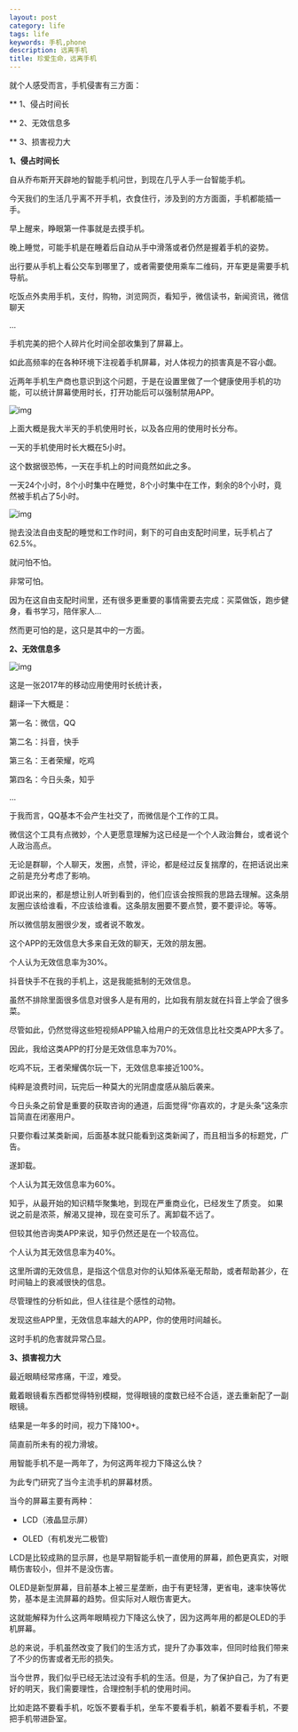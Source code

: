 ```yaml
---
layout: post
category: life
tags: life
keywords: 手机,phone
description: 远离手机
title: 珍爱生命，远离手机
---
```


就个人感受而言，手机侵害有三方面：

** 1、侵占时间长

** 2、无效信息多

** 3、损害视力大


<b> 1、侵占时间长</b>

自从乔布斯开天辟地的智能手机问世，到现在几乎人手一台智能手机。

今天我们的生活几乎离不开手机，衣食住行，涉及到的方方面面，手机都能插一手。

早上醒来，睁眼第一件事就是去摸手机。

晚上睡觉，可能手机是在睡着后自动从手中滑落或者仍然是握着手机的姿势。

出行要从手机上看公交车到哪里了，或者需要使用乘车二维码，开车更是需要手机导航。

吃饭点外卖用手机，支付，购物，浏览网页，看知乎，微信读书，新闻资讯，微信聊天

...

手机完美的把个人碎片化时间全部收集到了屏幕上。

如此高频率的在各种环境下注视着手机屏幕，对人体视力的损害真是不容小觑。

近两年手机生产商也意识到这个问题，于是在设置里做了一个健康使用手机的功能，可以统计屏幕使用时长，打开功能后可以强制禁用APP。

![img](/images/screen_mng.png)

上面大概是我大半天的手机使用时长，以及各应用的使用时长分布。

一天的手机使用时长大概在5小时。

这个数据很恐怖，一天在手机上的时间竟然如此之多。

一天24个小时，8个小时集中在睡觉，8个小时集中在工作，剩余的8个小时，竟然被手机占了5小时。

![img](/images/percent.png)

抛去没法自由支配的睡觉和工作时间，剩下的可自由支配时间里，玩手机占了62.5%。

就问怕不怕。

非常可怕。

因为在这自由支配时间里，还有很多更重要的事情需要去完成：买菜做饭，跑步健身，看书学习，陪伴家人...

然而更可怕的是，这只是其中的一方面。

<b> 2、无效信息多</b>

![img](/images/app_usage.png)

这是一张2017年的移动应用使用时长统计表，

翻译一下大概是：

第一名：微信，QQ

第二名：抖音，快手

第三名：王者荣耀，吃鸡

第四名：今日头条，知乎

...

于我而言，QQ基本不会产生社交了，而微信是个工作的工具。

微信这个工具有点微妙，个人更愿意理解为这已经是一个个人政治舞台，或者说个人政治高点。

无论是群聊，个人聊天，发圈，点赞，评论，都是经过反复揣摩的，在把话说出来之前是充分考虑了影响。

即说出来的，都是想让别人听到看到的，他们应该会按照我的思路去理解。这条朋友圈应该给谁看，不应该给谁看。这条朋友圈要不要点赞，要不要评论。等等。

所以微信朋友圈很少发，或者说不敢发。

这个APP的无效信息大多来自无效的聊天，无效的朋友圈。

个人认为无效信息率为30%。

抖音快手不在我的手机上，这是我能抵制的无效信息。

虽然不排除里面很多信息对很多人是有用的，比如我有朋友就在抖音上学会了很多菜。

尽管如此，仍然觉得这些短视频APP输入给用户的无效信息比社交类APP大多了。

因此，我给这类APP的打分是无效信息率为70%。

吃鸡不玩，王者荣耀偶尔玩一下，无效信息率接近100%。

纯粹是浪费时间，玩完后一种莫大的光阴虚度感从脑后袭来。

今日头条之前曾是重要的获取咨询的通道，后面觉得“你喜欢的，才是头条”这条宗旨简直在闭塞用户。

只要你看过某类新闻，后面基本就只能看到这类新闻了，而且相当多的标题党，广告。

遂卸载。

个人认为其无效信息率为60%。

知乎，从最开始的知识精华聚集地，到现在严重商业化，已经发生了质变。
如果说之前是浓茶，解渴又提神，现在变可乐了。离卸载不远了。

但较其他咨询类APP来说，知乎仍然还是在一个较高位。

个人认为其无效信息率为40%。

这里所谓的无效信息，是指这个信息对你的认知体系毫无帮助，或者帮助甚少，在时间轴上的衰减很快的信息。

尽管理性的分析如此，但人往往是个感性的动物。

发现这些APP里，无效信息率越大的APP，你的使用时间越长。

这时手机的危害就异常凸显。

<b> 3、损害视力大</b>

最近眼睛经常疼痛，干涩，难受。

戴着眼镜看东西都觉得特别模糊，觉得眼镜的度数已经不合适，遂去重新配了一副眼镜。

结果是一年多的时间，视力下降100+。

简直前所未有的视力滑坡。

用智能手机不是一两年了，为何这两年视力下降这么快？

为此专门研究了当今主流手机的屏幕材质。

当今的屏幕主要有两种：

* LCD（液晶显示屏）

* OLED（有机发光二极管)

LCD是比较成熟的显示屏，也是早期智能手机一直使用的屏幕，颜色更真实，对眼睛伤害较小，但并不是没伤害。

OLED是新型屏幕，目前基本上被三星垄断，由于有更轻薄，更省电，速率快等优势，基本是主流屏幕的趋势。但实际对人眼伤害更大。

这就能解释为什么这两年眼睛视力下降这么快了，因为这两年用的都是OLED的手机屏幕。

总的来说，手机虽然改变了我们的生活方式，提升了办事效率，但同时给我们带来了不少的伤害或者无形的损失。

当今世界，我们似乎已经无法过没有手机的生活。但是，为了保护自己，为了有更好的明天，我们需要理性，合理控制手机的使用时间。

比如走路不要看手机，吃饭不要看手机，坐车不要看手机，躺着不要看手机，不要把手机带进卧室。















